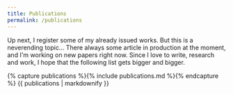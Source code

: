 ```yaml
---
title: Publications
permalink: /publications
---
```


Up next, I register some of my already issued works. But this is a neverending topic... There always some article in production at the moment, and I'm working on new papers right now. Since I love to write, research and work, I hope that the following list gets bigger and bigger. 

{% capture publications %}{% include publications.md %}{% endcapture %}
{{ publications | markdownify }}